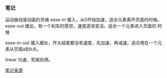 ### 笔记
运动曲线是动画的灵魂
ease-in 缓入，从0开始加速，适合元素离开页面的时候。
ease-out 缓出，有一个刹车的感觉，速度逐渐变没。适合一个元素进入页面的 时候

ease-in-out 缓入缓处，开头结尾都没有速度，先加速，再减速。适合用在一个元素从页面a到b点。

linear 匀速，死板别用。

[笔记来源](https://zhuanlan.zhihu.com/p/34815524)